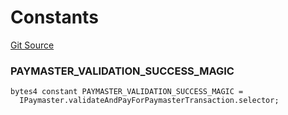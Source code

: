 # Constants
[Git Source](https://github.com/matter-labs/zksync-contracts/blob/a1506a91fd7e3b73aa6fe10caf12e32f39e26211/contracts/system-contracts/interfaces/IPaymaster.sol)

### PAYMASTER_VALIDATION_SUCCESS_MAGIC

```solidity
bytes4 constant PAYMASTER_VALIDATION_SUCCESS_MAGIC =
  IPaymaster.validateAndPayForPaymasterTransaction.selector;
```

